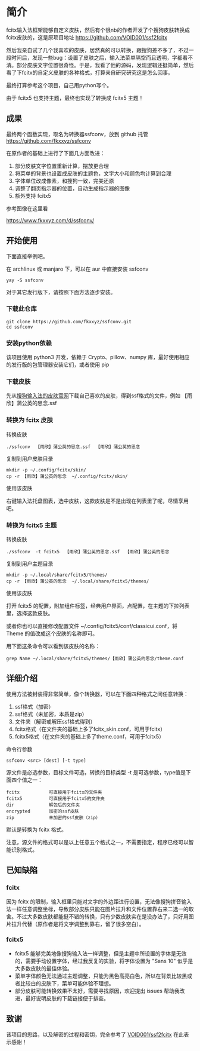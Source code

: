 # 简介
fcitx输入法框架能够自定义皮肤，然后有个很nb的作者开发了个搜狗皮肤转换成fcitx皮肤的，这是原项目地址 https://github.com/VOID001/ssf2fcitx

然后我亲自试了几个我喜欢的皮肤，居然真的可以转换，跟搜狗差不多了，不过一段时间后，发现一些bug：设置了皮肤之后，输入法菜单隔空而且透明，字都看不清。部分皮肤文字位置很奇怪。于是，我看了他的源码，发现逻辑还挺简单，然后看了下fcitx的自定义皮肤的各种格式，打算亲自研究研究这是怎么回事。

最终打算参考这个项目，自己用python写个。

由于 fcitx5 也支持主题，最终也实现了转换成 fcitx5 主题！

## 成果

最终两个函数实现，取名为转换器ssfconv，放到 github 托管 https://github.com/fkxxyz/ssfconv

在原作者的基础上进行了下面几方面改进：

1. 部分皮肤文字位置重新计算，摆放更合理
2. 将菜单的背景也设置成皮肤的主题色，文字大小和颜色均计算到合理
3. 字体单位改成像素，和搜狗一致，完美还原
4. 调整了翻页指示器的位置，自动生成指示器的图像
5. 额外支持 fcitx5

参考图像在这里看

https://www.fkxxyz.com/d/ssfconv/

## 开始使用

下面直接举例吧。

在 archlinux 或 manjaro 下，可以在 aur 中直接安装 ssfconv

```shell
yay -S ssfconv
```

对于其它发行版下，请按照下面方法逐步安装。

### 下载此仓库

```shell
git clone https://github.com/fkxxyz/ssfconv.git
cd ssfconv
```

### 安装python依赖

该项目使用 python3 开发，依赖于 Crypto、pillow、numpy 库，最好使用相应的发行版的包管理器安装它们，或者使用 pip

### 下载皮肤

先从[搜狗输入法的皮肤官网](https://pinyin.sogou.com/skins/)下载自己喜欢的皮肤，得到ssf格式的文件，例如 【雨欣】蒲公英的思念.ssf

### 转换为 fcitx 皮肤

转换皮肤

```shell
./ssfconv  【雨欣】蒲公英的思念.ssf  【雨欣】蒲公英的思念
```

复制到用户皮肤目录

```shell
mkdir -p ~/.config/fcitx/skin/
cp -r 【雨欣】蒲公英的思念  ~/.config/fcitx/skin/
```

使用该皮肤

右键输入法托盘图表，选中皮肤，这款皮肤是不是出现在列表里了呢，尽情享用吧。

### 转换为 fcitx5 主题

转换皮肤

```shell
./ssfconv  -t fcitx5  【雨欣】蒲公英的思念.ssf  【雨欣】蒲公英的思念
```

复制到用户主题目录

```shell
mkdir -p ~/.local/share/fcitx5/themes/
cp -r 【雨欣】蒲公英的思念  ~/.local/share/fcitx5/themes/
```

使用该皮肤

打开 fcitx5 的配置，附加组件标签，经典用户界面，点配置，在主题的下拉列表里，选择这款皮肤。

或者你也可以直接修改配置文件 ~/.config/fcitx5/conf/classicui.conf，将 Theme 的值改成这个皮肤的名称即可。

用下面这条命令可以看到该皮肤的名称：

```shell
grep Name ~/.local/share/fcitx5/themes/【雨欣】蒲公英的思念/theme.conf
```

## 详细介绍

使用方法被封装得非常简单，像个转换器，可以在下面四种格式之间任意转换：

1. ssf格式（加密）
2. ssf格式（未加密，本质是zip）
3. 文件夹（解密或解压ssf格式得到）
4. fcitx格式（在文件夹的基础上多了fcitx_skin.conf，可用于fcitx）
5. fcitx5格式（在文件夹的基础上多了theme.conf，可用于fcitx5）

命令行参数

```shell
ssfconv <src> [dest] [-t type]
```

源文件是必选参数，目标文件可选，转换的目标类型 -t 是可选参数，type值是下面四个值之一：

```
fcitx			可直接用于fcitx的文件夹
fcitx5			可直接用于fcitx5的文件夹
dir				解包后的文件夹
encrypted		加密的ssf皮肤
zip				未加密的ssf皮肤（zip）
```

默认是转换为 fcitx 格式。

注意，源文件的格式可以是以上任意五个格式之一，不需要指定，程序已经可以智能识别格式。

## 已知缺陷

### fcitx

因为 fcitx 的限制，输入框里只能对文字的外边距进行设置，无法像搜狗拼音输入法一样任意调整坐标，导致部分皮肤只能在图片拉升和文件位置靠右来二选一的取舍。不过大多数皮肤都能挺不错的转换，只有少数皮肤实在是没办法了，只好用图片拉升代替（原作者是将文字调整到靠右，留了很多空白）。

### fcitx5

- fcitx5 能够完美地像搜狗输入法一样调整，但是主题中所设置的字体是无效的，需要手动设置字体，经过我反复的实验，将字体设置为 "Sans 10" 似乎是大多数皮肤的最佳体验。
- 菜单字体颜色无法通过主题调整，只能为黑色高亮白色，所以在背景比较黑或者比较白的皮肤下，菜单可能体验不理想。
- 部分皮肤可能转换效果不太好，需要寻找原因，欢迎提出 issues 帮助我改进，最好说明皮肤的下载链接便于排查。

## 致谢

该项目的思路，以及解密的过程和密钥，完全参考了 [VOID001/ssf2fcitx](VOID001/ssf2fcitx) 在此表示感谢！

